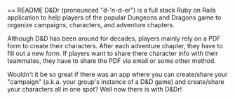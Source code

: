 == README
D&Dr (pronounced "d-'n-d-er") is a full stack Ruby on Rails application to help players of the popular Dungeons and Dragons game to organize campaigns, characters, and adventure chapters.

Although D&D has been around for decades, players mainly rely on a PDF form to create their characters. After each adventure chapter, they have to fill out a new form. If players want to share there character info with their teammates, they have to share the PDF via email or some other method.

Wouldn't it be so great if there was an app where you can create/share your "campaign" (a.k.a. your group's instance of a D&D game) and create/share your characters all in one spot? Well now there is with D&Dr!
